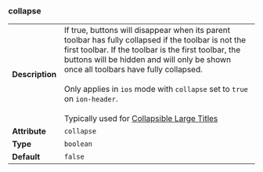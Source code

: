 

### collapse 

| | |
| --- | --- |
| **Description** | If true, buttons will disappear when its parent toolbar has fully collapsed if the toolbar is not the first toolbar. If the toolbar is the first toolbar, the buttons will be hidden and will only be shown once all toolbars have fully collapsed.<br /><br />Only applies in `ios` mode with `collapse` set to `true` on `ion-header`.<br /><br />Typically used for [Collapsible Large Titles](https://ionicframework.com/docs/api/title#collapsible-large-titles) |
| **Attribute** | `collapse` |
| **Type** | `boolean` |
| **Default** | `false` |

